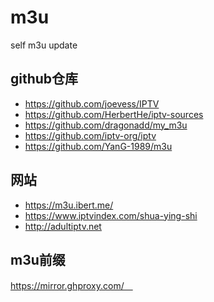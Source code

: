 # m3u
self m3u update


## github仓库
- https://github.com/joevess/IPTV
- https://github.com/HerbertHe/iptv-sources
- https://github.com/dragonadd/my_m3u
- https://github.com/iptv-org/iptv
- https://github.com/YanG-1989/m3u

## 网站
- https://m3u.ibert.me/
- https://www.iptvindex.com/shua-ying-shi
- http://adultiptv.net

## m3u前缀
https://mirror.ghproxy.com/　
